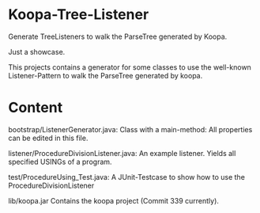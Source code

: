 # Koopa-Tree-Listener
Generate TreeListeners to walk the ParseTree generated by Koopa.

Just a showcase.

This projects contains a generator for some classes to use the well-known Listener-Pattern to walk the ParseTree generated by koopa.

# Content

bootstrap/ListenerGenerator.java:
Class with a main-method: All properties can be edited in this file.

listener/ProcedureDivisionListener.java:
An example listener. Yields all specified USINGs of a program.

test/ProcedureUsing_Test.java:
A JUnit-Testcase to show how to use the ProcedureDivisionListener

lib/koopa.jar
Contains the koopa project (Commit 339 currently).
